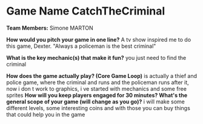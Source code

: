 # Game Name CatchTheCriminal

**Team Members:** Simone MARTON 

**How would you pitch your game in one line?**
A tv show inspired me to do this game, Dexter. "Always a policeman is the best criminal"

**What is the key mechanic(s) that make it fun?**
you just need to find the criminal

**How does the game actually play? (Core Game Loop)**
is actually a thief and police game, where the criminal and runs and the policeman runs after it, now i don t work to graphics, i ve started with mechanics and some free sprites
**How will you keep players engaged for 30 minutes? What's the general scope of your game (will change as you go)?**
i will make some different levels, some interesting coins and with those you can buy things that could help you in the game 
